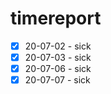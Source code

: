 
# timereport


- [x] 20-07-02 - sick
- [x] 20-07-03 - sick
- [x] 20-07-06 - sick
- [x] 20-07-07 - sick
